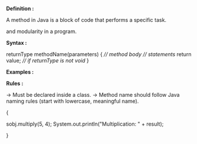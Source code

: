 
**Definition :**

A method in Java is a block of code that performs a specific task.

and modularity in a program.

**Syntax :**

returnType methodName(parameters)
{
*// method body*
*// statements*
return value; *// if returnType is not void*
}

**Examples :**



**Rules :**

→ Must be declared inside a class.
→ Method name should follow Java naming rules (start with lowercase, meaningful name).


{

sobj.multiply(5, 4);
System.out.println("Multiplication: " + result);

}

